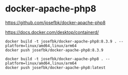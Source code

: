 # docker-apache-php8

https://github.com/josefbk/docker-apache-php8

https://docs.docker.com/desktop/containerd/

    docker build -t josefbk/docker-apache-php8:8.3.9 . --platform=linux/amd64,linux/arm64
    docker push josefbk/docker-apache-php8:8.3.9

    docker build -t josefbk/docker-apache-php8 . --platform=linux/amd64,linux/arm64
    docker push josefbk/docker-apache-php8:latest